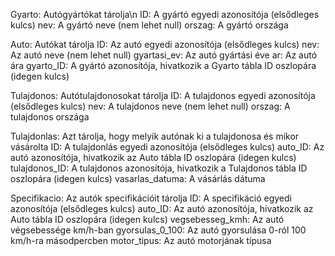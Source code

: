 Gyarto: Autógyártókat tárolja\n
ID: A gyártó egyedi azonosítója (elsődleges kulcs)
nev: A gyártó neve (nem lehet null)
orszag: A gyártó országa
  
Auto: Autókat tárolja
ID: Az autó egyedi azonosítója (elsődleges kulcs)
nev: Az autó neve (nem lehet null)
gyartasi_ev: Az autó gyártási éve
ar: Az autó ára
gyarto_ID: A gyártó azonosítója, hivatkozik a Gyarto tábla ID oszlopára (idegen kulcs)

Tulajdonos: Autótulajdonosokat tárolja
ID: A tulajdonos egyedi azonosítója (elsődleges kulcs)
nev: A tulajdonos neve (nem lehet null)
orszag: A tulajdonos országa

Tulajdonlas: Azt tárolja, hogy melyik autónak ki a tulajdonosa és mikor vásárolta
ID: A tulajdonlás egyedi azonosítója (elsődleges kulcs)
auto_ID: Az autó azonosítója, hivatkozik az Auto tábla ID oszlopára (idegen kulcs)
tulajdonos_ID: A tulajdonos azonosítója, hivatkozik a Tulajdonos tábla ID oszlopára (idegen kulcs)
vasarlas_datuma: A vásárlás dátuma
  
Specifikacio: Az autók specifikációit tárolja
ID: A specifikáció egyedi azonosítója (elsődleges kulcs)
auto_ID: Az autó azonosítója, hivatkozik az Auto tábla ID oszlopára (idegen kulcs)
vegsebesseg_kmh: Az autó végsebessége km/h-ban
gyorsulas_0_100: Az autó gyorsulása 0-ról 100 km/h-ra másodpercben
motor_tipus: Az autó motorjának típusa
